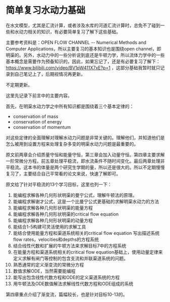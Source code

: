 # 简单复习水动力基础

在水文模型，尤其是汇流计算，或者涉及水库的河道汇流计算时，总免不了碰到一些和水动力相关的知识，有必要简单复习了解下这些基础。

主要参考资料是：OPEN FLOW CHANNEL -- Numerical Methods and Computer Applications，所以主要复习的基本知识也是围绕open channel，即明渠的。另外，水动力中的一些分析说到底还是牛顿力学，所以流体力学中的一些基本概念是需要作为预备知识的，因此，如果忘记了，还是有必要复习了解下：https://www.bilibili.com/video/BV1pW411X7xE?p=1 ，这部分基础我暂时就只记录到自己笔记上了，后期视情况再更新。

不定期更新。

这里先记录下前言中的主要内容。

首先，在明渠水动力学之中所有知识都是围绕着三个基本定律的：

- conservation of mass
- conservation of energy
- conservation of momentum

对这些定律的全面理解对理解水动力问题是非常关键的。理解他们，并知道他们是怎么被用到设置方程来处理复杂多变的明渠水动力问题是最重要的。

原文前两章会介绍质量守恒和能量守恒，第三章会加入动量守恒。第四章主要求解一阶常微分方程。前五章处理平稳流，即水流条件不随时间变化。最后两章处理非平稳流。这本书的体量是两个研究生学期的量，所以还是很大的。所以不定期慢慢复习了，主要结合自己平常看的论文来说，快速了解即可。

原文给了针对平稳流的13个学习目标，这里也列一下：

1. 能编程求解各种几何形状明渠的曼宁公式，理解牛顿法的原理。
2. 能编程求解谢才公式，这是一个比曼宁公式更基础的求解明渠水动力的方法
3. 能编程求解各种几何形状明渠的能量方程
4. 能编程求解各种几何形状明渠的critical flow equation
5. 能编程求解各种几何形状明渠的动量方程
6. 能结合1-5构建可灵活使用的求解工具
7. 能结合使用能量方程和渠道系统相关的critical flow equation 写出描述系统flow rates，velocities和depths的方程系统
8. 结合线性代数和扩展的牛顿方法来求解目标7中的方程系统
9. 在能量方程和渠道系统相关的critical flow equation基础上，使用动量定律来定义求解有闸门等控制的包含支流和并联渠道系统的问题。
10. 熟悉通常的定义渐变流的常微分方程
11. 数值求解ODE，当然需要能编程
12. 能写出包含线性代数方程和ODE的定义渠道系统的方程
13. 用牛顿法及ODE数值解法求解线性代数方程和ODE组成的系统

第四章重点介绍了渐变流，篇幅较长，也是针对目标10-13的。
